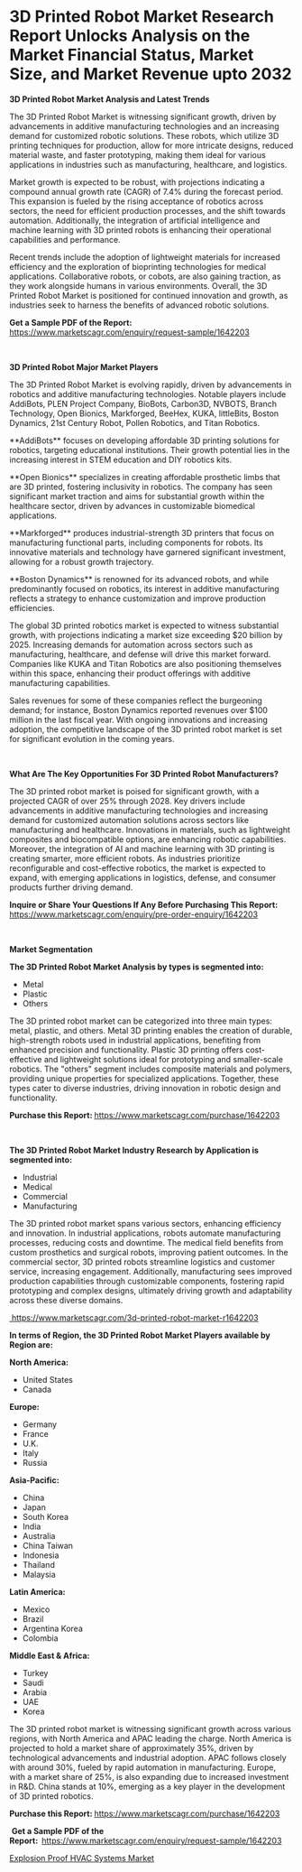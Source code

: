 <p><h1>3D Printed Robot Market Research Report Unlocks Analysis on the Market Financial Status, Market Size, and Market Revenue upto 2032</h1></p><p><strong>3D Printed Robot Market Analysis and Latest Trends</strong></p>
<p><p>The 3D Printed Robot Market is witnessing significant growth, driven by advancements in additive manufacturing technologies and an increasing demand for customized robotic solutions. These robots, which utilize 3D printing techniques for production, allow for more intricate designs, reduced material waste, and faster prototyping, making them ideal for various applications in industries such as manufacturing, healthcare, and logistics.</p><p>Market growth is expected to be robust, with projections indicating a compound annual growth rate (CAGR) of 7.4% during the forecast period. This expansion is fueled by the rising acceptance of robotics across sectors, the need for efficient production processes, and the shift towards automation. Additionally, the integration of artificial intelligence and machine learning with 3D printed robots is enhancing their operational capabilities and performance.</p><p>Recent trends include the adoption of lightweight materials for increased efficiency and the exploration of bioprinting technologies for medical applications. Collaborative robots, or cobots, are also gaining traction, as they work alongside humans in various environments. Overall, the 3D Printed Robot Market is positioned for continued innovation and growth, as industries seek to harness the benefits of advanced robotic solutions.</p></p>
<p><strong>Get a Sample PDF of the Report:&nbsp;</strong> <a href="https://www.marketscagr.com/enquiry/request-sample/1642203?utm_campaign=2528&utm_medium=2&utm_source=Github&utm_content=ia&utm_term=11042025&utm_id=3d-printed-robot">https://www.marketscagr.com/enquiry/request-sample/1642203</a></p>
<p>&nbsp;</p>
<p><strong>3D Printed Robot Major Market Players</strong></p>
<p><p>The 3D Printed Robot Market is evolving rapidly, driven by advancements in robotics and additive manufacturing technologies. Notable players include AddiBots, PLEN Project Company, BioBots, Carbon3D, NVBOTS, Branch Technology, Open Bionics, Markforged, BeeHex, KUKA, littleBits, Boston Dynamics, 21st Century Robot, Pollen Robotics, and Titan Robotics.</p><p>**AddiBots** focuses on developing affordable 3D printing solutions for robotics, targeting educational institutions. Their growth potential lies in the increasing interest in STEM education and DIY robotics kits.</p><p>**Open Bionics** specializes in creating affordable prosthetic limbs that are 3D printed, fostering inclusivity in robotics. The company has seen significant market traction and aims for substantial growth within the healthcare sector, driven by advances in customizable biomedical applications.</p><p>**Markforged** produces industrial-strength 3D printers that focus on manufacturing functional parts, including components for robots. Its innovative materials and technology have garnered significant investment, allowing for a robust growth trajectory.</p><p>**Boston Dynamics** is renowned for its advanced robots, and while predominantly focused on robotics, its interest in additive manufacturing reflects a strategy to enhance customization and improve production efficiencies.</p><p>The global 3D printed robotics market is expected to witness substantial growth, with projections indicating a market size exceeding $20 billion by 2025. Increasing demands for automation across sectors such as manufacturing, healthcare, and defense will drive this market forward. Companies like KUKA and Titan Robotics are also positioning themselves within this space, enhancing their product offerings with additive manufacturing capabilities.</p><p>Sales revenues for some of these companies reflect the burgeoning demand; for instance, Boston Dynamics reported revenues over $100 million in the last fiscal year. With ongoing innovations and increasing adoption, the competitive landscape of the 3D printed robot market is set for significant evolution in the coming years.</p></p>
<p>&nbsp;</p>
<p><strong>What Are The Key Opportunities For 3D Printed Robot Manufacturers?</strong></p>
<p><p>The 3D printed robot market is poised for significant growth, with a projected CAGR of over 25% through 2028. Key drivers include advancements in additive manufacturing technologies and increasing demand for customized automation solutions across sectors like manufacturing and healthcare. Innovations in materials, such as lightweight composites and biocompatible options, are enhancing robotic capabilities. Moreover, the integration of AI and machine learning with 3D printing is creating smarter, more efficient robots. As industries prioritize reconfigurable and cost-effective robotics, the market is expected to expand, with emerging applications in logistics, defense, and consumer products further driving demand.</p></p>
<p><strong>Inquire or Share Your Questions If Any Before Purchasing This Report:</strong> <a href="https://www.marketscagr.com/enquiry/pre-order-enquiry/1642203?utm_campaign=2528&utm_medium=2&utm_source=Github&utm_content=ia&utm_term=11042025&utm_id=3d-printed-robot">https://www.marketscagr.com/enquiry/pre-order-enquiry/1642203</a></p>
<p>&nbsp;</p>
<p><strong>Market Segmentation</strong></p>
<p><strong>The 3D Printed Robot Market Analysis by types is segmented into:</strong></p>
<p><ul><li>Metal</li><li>Plastic</li><li>Others</li></ul></p>
<p><p>The 3D printed robot market can be categorized into three main types: metal, plastic, and others. Metal 3D printing enables the creation of durable, high-strength robots used in industrial applications, benefiting from enhanced precision and functionality. Plastic 3D printing offers cost-effective and lightweight solutions ideal for prototyping and smaller-scale robotics. The "others" segment includes composite materials and polymers, providing unique properties for specialized applications. Together, these types cater to diverse industries, driving innovation in robotic design and functionality.</p></p>
<p><strong>Purchase this Report:&nbsp;</strong><a href="https://www.marketscagr.com/purchase/1642203?utm_campaign=2528&utm_medium=2&utm_source=Github&utm_content=ia&utm_term=11042025&utm_id=3d-printed-robot">https://www.marketscagr.com/purchase/1642203</a></p>
<p>&nbsp;</p>
<p><strong>The 3D Printed Robot Market Industry Research by Application is segmented into:</strong></p>
<p><ul><li>Industrial</li><li>Medical</li><li>Commercial</li><li>Manufacturing</li></ul></p>
<p><p>The 3D printed robot market spans various sectors, enhancing efficiency and innovation. In industrial applications, robots automate manufacturing processes, reducing costs and downtime. The medical field benefits from custom prosthetics and surgical robots, improving patient outcomes. In the commercial sector, 3D printed robots streamline logistics and customer service, increasing engagement. Additionally, manufacturing sees improved production capabilities through customizable components, fostering rapid prototyping and complex designs, ultimately driving growth and adaptability across these diverse domains.</p></p>
<p><a href="https://www.marketscagr.com/3d-printed-robot-market-r1642203?utm_campaign=2528&utm_medium=2&utm_source=Github&utm_content=ia&utm_term=11042025&utm_id=3d-printed-robot">&nbsp;https://www.marketscagr.com/3d-printed-robot-market-r1642203</a></p>
<p><strong>In terms of Region, the 3D Printed Robot Market Players available by Region are:</strong></p>
<p>
    <p> <strong> North America: </strong>
        <ul>
            <li>United States</li>
            <li>Canada</li>
        </ul>
        </p> 
    <p> <strong> Europe: </strong>
        <ul>
            <li>Germany</li>
            <li>France</li>
            <li>U.K.</li>
            <li>Italy</li>
            <li>Russia</li>
        </ul>
        </p> 
    <p> <strong> Asia-Pacific: </strong>
        <ul>
            <li>China</li>
            <li>Japan</li>
            <li>South Korea</li>
            <li>India</li>
            <li>Australia</li>
            <li>China Taiwan</li>
            <li>Indonesia</li>
            <li>Thailand</li>
            <li>Malaysia</li>
        </ul>
        </p> 
    <p> <strong> Latin America: </strong>
        <ul>
            <li>Mexico</li>
            <li>Brazil</li>
            <li>Argentina Korea</li>
            <li>Colombia</li>
        </ul>
        </p> 
    <p> <strong> Middle East & Africa: </strong>
        <ul>
            <li>Turkey</li>
            <li>Saudi</li>
            <li>Arabia</li>
            <li>UAE</li>
            <li>Korea</li>
        </ul>
    </p>
    </p>
<p><p>The 3D printed robot market is witnessing significant growth across various regions, with North America and APAC leading the charge. North America is projected to hold a market share of approximately 35%, driven by technological advancements and industrial adoption. APAC follows closely with around 30%, fueled by rapid automation in manufacturing. Europe, with a market share of 25%, is also expanding due to increased investment in R&D. China stands at 10%, emerging as a key player in the development of 3D printed robotics.</p></p>
<p><strong>Purchase this Report: </strong><a href="https://www.marketscagr.com/purchase/1642203?utm_campaign=2528&utm_medium=2&utm_source=Github&utm_content=ia&utm_term=11042025&utm_id=3d-printed-robot">https://www.marketscagr.com/purchase/1642203</a></p>
<p>&nbsp;<strong>Get a Sample PDF of the Report:&nbsp;&nbsp;</strong><a href="https://www.marketscagr.com/enquiry/request-sample/1642203?utm_campaign=2528&utm_medium=2&utm_source=Github&utm_content=ia&utm_term=11042025&utm_id=3d-printed-robot">https://www.marketscagr.com/enquiry/request-sample/1642203</a></p>
<p><strong></strong></p>
<p><p><a href="https://github.com/vassihucz/Market-Research-Report-List-1/blob/main/explosion-proof-hvac-systems-market.md?utm_campaign=2528&utm_medium=2&utm_source=Github&utm_content=ia&utm_term=11042025&utm_id=3d-printed-robot">Explosion Proof HVAC Systems Market</a></p></p>
